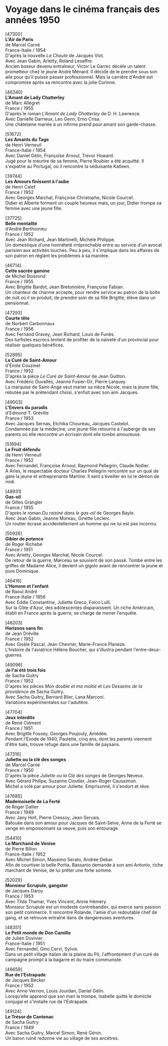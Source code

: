 # Voyage dans le cinéma français des années 1950

[47300]  
**L'Air de Paris**  
de Marcel Carné  
France-Italie / 1954  
D'après la nouvelle _La Choute_ de Jacques Viot.  
Avec Jean Gabin, Arletty, Roland Lesaffre.  
Ancien boxeur devenu entraîneur, Victor Le Garrec décèle un talent prometteur chez le jeune André Ménard. Il décide de le prendre sous son aile pour qu'il puisse passer professionnel. Mais la carrière d'André est compromise après sa rencontre avec la jolie Corinne.

[46340]  
**L'Amant de Lady Chatterley**  
de Marc Allégret  
France / 1955  
D'après le roman _L'Amant de Lady Chatterley_ de D. H. Lawrence.  
Avec Danielle Darrieux, Leo Genn, Erno Crisa.  
Une châtelaine mariée à un infirme prend pour amant son garde-chasse.

[51672]  
**Les Amants du Tage**  
de Henri Verneuil  
France-Italie / 1954  
Avec Daniel Gélin, Françoise Arnoul, Trevor Howard.  
Jugé pour le meurtre de sa femme, Pierre Roubier a été acquitté. Il s'expatrie au Portugal, où il rencontre la séduisante Katleen.

[39744]  
**Les Amours finissent à l'aube**  
de Henri Calef  
France / 1952  
Avec Georges Marchal, Françoise Christophe, Nicole Courcel.  
Didier et Alberte forment un couple heureux mais, un jour, Didier trompe sa femme avec une jeune fille.

[37725]  
**Belle mentalité**  
d'André Berthomieu  
France / 1952  
Avec Jean Richard, Jean Martinelli, Michèle Philippe.  
Un domestique d'une honnêteté irréprochable entre au service d'un avocat parisien aux activités louches. Peu à peu, il s'implique dans les affaires de son patron en réglant les problèmes à sa manière.

[46714]  
**Cette sacrée gamine**  
de Michel Boisrond  
France / 1955  
Avec Brigitte Bardot, Jean Bretonnière, Françoise Fabian.  
Un chanteur de charme accepte, pour rendre service au patron de la boîte de nuit où il se produit, de prendre soin de sa fille Brigitte, élève dans un pensionnat.

[47293]  
**Courte tête**  
de Norbert Carbonnaux  
France / 1956  
Avec Fernand Gravey, Jean Richard, Louis de Funès.  
Des turfistes escrocs tentent de profiter de la naïveté d'un provincial pour réaliser quelques bénéfices.

[52895]  
**Le Curé de Saint-Amour**  
d'Émile Couzinet  
France / 1952  
D'après la pièce _Le Curé de Saint-Amour_ de Jean Guitton.  
Avec Frédéric Duvallès, Jeanne Fusier-Gir, Pierre Larquey.  
La marquise de Saint-Ange veut marier sa nièce Nicole, mais la jeune fille, rebutée par le prétendant choisi, s'enfuit avec son ami Jacques.

[49003]  
**L'Envers du paradis**  
d'Edmond T. Gréville  
France / 1953  
Avec Jacques Sernas, Etchika Choureau, Jacques Castelot.  
Condamnée par la médecine, une jeune fille retourne à l'auberge de ses parents où elle rencontre un écrivain dont elle tombe amoureuse.

[51694]  
**Le Fruit défendu**  
de Henri Verneuil  
France / 1952  
Avec Fernandel, Françoise Arnoul, Raymond Pellegrin, Claude Nollier.  
À Arles, le respectable docteur Charles Pellegrin rencontre sur un quai de gare la jeune et entreprenante Martine. Il sent s'éveiller en lui le démon de midi.

[48931]  
**Gas-oil**  
de Gilles Grangier  
France / 1955  
D'après le roman _Du raisiné dans le gas-oil_ de Georges Bayle.  
Avec Jean Gabin, Jeanne Moreau, Ginette Leclerc.  
Un routier écrase accidentellement un homme qui ne lui est pas inconnu.

[50926]  
**Gibier de potence**  
de Roger Richebé  
France / 1951  
Avec Arletty, Georges Marchal, Nicole Courcel.  
De retour de la guerre, Marceau se souvient de son passé. Tombé entre les griffes de Madame Alice, il devient un gigolo avant de rencontrer la jeune et pure Dominique.

[46416]  
**L'Homme et l'enfant**  
de Raoul André  
France-Italie / 1956  
Avec Eddie Constantine, Juliette Greco, Folco Lulli.  
Sur la Côte d'Azur, des adolescentes disparaissent. Un riche Américain, établi en France après la guerre, se charge de mener l'enquête.

[48203]  
**Horizons sans fin**  
de Jean Dréville  
France / 1952  
Avec Gisèle Pascal, Jean Chevrier, Marie-France Planèze.  
L'histoire de l'aviatrice Hélène Boucher, qui s'illustra pendant l'entre-deux-guerres.

[49096]  
**Je l'ai été trois fois**  
de Sacha Guitry  
France / 1952  
D'après les pièces _Mon double et ma moitié_ et _Les Desseins de la providence_ de Sacha Guitry.  
Avec Sacha Guitry, Bernard Blier, Lana Marconi.  
Variations expérimentales sur l'adultère.

[47704]  
**Jeux interdits**  
de René Clément  
France / 1951  
Avec Brigitte Fossey, Georges Poujouly, Amédée.  
Pendant l'Exode de 1940, Paulette, cinq ans, dont les parents viennent d'être tués, trouve refuge dans une famille de paysans.

[47316]  
**Juliette ou la clé des songes**  
de Marcel Carné  
France / 1950  
D'après la pièce _Juliette ou la Clé des songes_ de Georges Neveux.  
Avec Gérard Philipe, Suzanne Cloutier, Jean-Roger Caussimon.  
Michel a volé par amour pour Juliette. Emprisonné, il s'endort et rêve.

[47685]  
**Mademoiselle de La Ferté**  
de Roger Dallier  
France / 1949  
Avec Jany Holt, Pierre Cressoy, Jean Servais.  
Bafouée dans son amour pour Jacques de Saint-Selve, Anne de la Ferté se venge en empoisonnant sa veuve, puis son entourage.

[54410]  
**Le Marchand de Venise**  
de Pierre Billon  
France-Italie / 1952  
Avec Michel Simon, Massimo Serato, Andrée Debar.  
Afin de courtiser la belle Portia, Bassanio demande à son ami Antonio, riche marchant de Venise, de lui prêter une forte somme.

[52029]  
**Monsieur Scrupule, gangster**  
de Jacques Daroy  
France / 1953  
Avec Tilda Thamar, Yves Vincent, Annie Hémery.  
Monsieur Scrupule est un modeste contrebandier, qui exerce sans passion son petit commerce. Il rencontre Rolande, l'amie d'un redoutable chef de gang, et se retrouve entraîné dans de dangereuses aventures.

[48351]  
**Le Petit monde de Don Camillo**  
de Julien Duvivier  
France-Italie / 1951  
Avec Fernandel, Gino Cervi, Sylvie.  
Dans un petit village italien de la plaine du Pô, l'affrontement d'un curé de campagne prompt à la bagarre et du maire communiste.

[46659]  
**Rue de l'Estrapade**  
de Jacques Becker  
France / 1952  
Avec Anne Vernon, Louis Jourdan, Daniel Gélin.  
Lorsqu'elle apprend que son mari la trompe, Isabelle quitte le domicile conjugal et s'installe rue de l'Estrapade.

[49124]  
**Le Trésor de Cantenac**  
de Sacha Guitry  
France / 1949  
Avec Sacha Guitry, Marcel Simon, René Génin.  
Un baron ruiné redonne vie au village de ses ancêtres.

